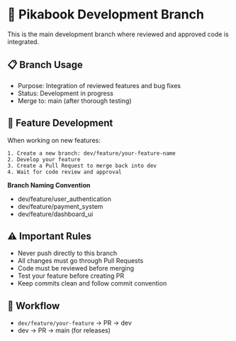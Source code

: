 # 🚀 Pikabook Development Branch
This is the main development branch where reviewed and approved code is integrated.


## 📋 Branch Usage

- Purpose: Integration of reviewed features and bug fixes
- Status: Development in progress
- Merge to: main (after thorough testing)


## 🌿 Feature Development

When working on new features:
``` 
1. Create a new branch: dev/feature/your-feature-name
2. Develop your feature
3. Create a Pull Request to merge back into dev
4. Wait for code review and approval
```


**Branch Naming Convention**
- dev/feature/user_authentication
- dev/feature/payment_system  
- dev/feature/dashboard_ui



## ⚠️ Important Rules

- Never push directly to this branch
- All changes must go through Pull Requests
- Code must be reviewed before merging
- Test your feature before creating PR
- Keep commits clean and follow commit convention



## 🔄 Workflow

- `dev/feature/your-feature` → PR → dev
- dev → PR → main (for releases)

  
